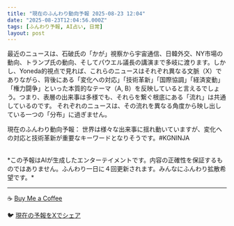 ```yaml
---
title: "現在のふんわり動向予報 2025-08-23 12:04"
date: "2025-08-23T12:04:56.000Z"
tags: [ふんわり予報, AI占い, 日常]
layout: post
---
```


最近のニュースは、石破氏の「かが」視察から宇宙通信、日韓外交、NY市場の動向、トランプ氏の動向、そしてパウエル議長の講演まで多岐に渡ります。しかし、Yoneda的視点で見れば、これらのニュースはそれぞれ異なる文脈（X）でありながら、背後にある「変化への対応」「技術革新」「国際協調」「経済変動」「権力闘争」といった本質的なテーマ（A, B）を反映していると言えるでしょう。つまり、表層の出来事は多様でも、それらを繋ぐ根底にある「流れ」は共通しているのです。  それぞれのニュースは、その流れを異なる角度から映し出している一つの「分布」に過ぎません。


現在のふんわり動向予報：
世界は様々な出来事に揺れ動いていますが、変化への対応と技術革新が重要なキーワードとなりそうです。#KGNINJA

<br>
*この予報はAIが生成したエンターテイメントです。内容の正確性を保証するものではありません。ふんわり一日に４回更新されます。みんなにふんわり拡散希望です。*

---
☕️ [Buy Me a Coffee](https://www.buymeacoffee.com/kgninja)

🐦 [現在の予報をXでシェア](https://twitter.com/intent/tweet?text=%E7%8F%BE%E5%9C%A8%E3%81%AE%E3%81%B5%E3%82%93%E3%82%8F%E3%82%8A%E4%BA%88%E5%A0%B1%3A%20%E3%80%8C%E6%9C%80%E8%BF%91%E3%81%AE%E3%83%8B%E3%83%A5%E3%83%BC%E3%82%B9%E3%81%AF%E3%80%81%E7%9F%B3%E7%A0%B4%E6%B0%8F%E3%81%AE%E3%80%8C%E3%81%8B%E3%81%8C%E3%80%8D%E8%A6%96%E5%AF%9F%E3%81%8B%E3%82%89%E5%AE%87%E5%AE%99%E9%80%9A%E4%BF%A1%E3%80%81%E6%97%A5%E9%9F%93%E5%A4%96%E4%BA%A4%E3%80%81NY%E5%B8%82%E5%A0%B4%E3%81%AE%E5%8B%95%E5%90%91%E3%80%81%E3%83%88%E3%83%A9%E3%83%B3%E3%83%97%E6%B0%8F%E3%81%AE%E5%8B%95%E5%90%91%E3%80%81%E3%81%9D%E3%81%97%E3%81%A6%E3%83%91%E3%82%A6%E3%82%A8%E3%83%AB%E8%AD%B0%E9%95%B7%E3%81%AE%E8%AC%9B%E6%BC%94%E3%81%BE%E3%81%A7%E5%A4%9A%E5%B2%90%E3%81%AB%E6%B8%A1%E3%82%8A%E3%81%BE%E3%81%99%E3%80%82%E3%80%8D%23KGNINJA%20%E7%B6%9A%E3%81%8D%E3%81%AF%E3%83%96%E3%83%AD%E3%82%B0%E3%81%A7%EF%BC%81%F0%9F%91%87&url=https%3A%2F%2Fkg-ninja.github.io%2FFunwariyoso%2F)
